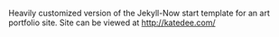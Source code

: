 Heavily customized version of the Jekyll-Now start template for an art portfolio site.
Site can be viewed at http://katedee.com/
